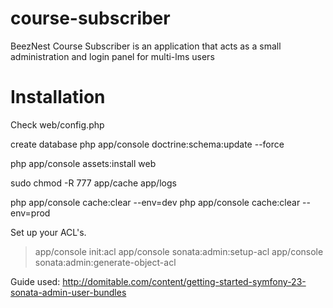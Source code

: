 course-subscriber
=================

BeezNest Course Subscriber is an application that acts as a small administration and login panel for multi-lms users

Installation
=================

Check web/config.php

create database
php app/console doctrine:schema:update --force

php app/console assets:install web

sudo chmod -R 777 app/cache app/logs

php app/console cache:clear --env=dev
php app/console cache:clear --env=prod

Set up your ACL's.
> app/console init:acl
> app/console sonata:admin:setup-acl
> app/console sonata:admin:generate-object-acl

Guide used:
http://domitable.com/content/getting-started-symfony-23-sonata-admin-user-bundles
